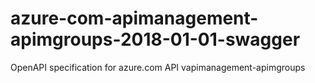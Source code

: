 # azure-com-apimanagement-apimgroups-2018-01-01-swagger
OpenAPI specification for azure.com API vapimanagement-apimgroups
